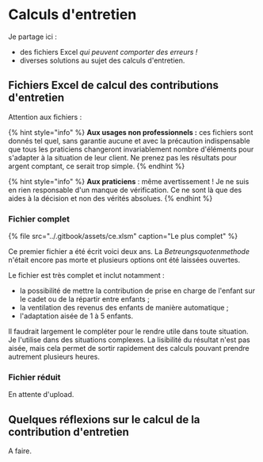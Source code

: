 # Calculs d'entretien

Je partage ici :

* des fichiers Excel _qui peuvent comporter des erreurs !_ 
* diverses solutions au sujet des calculs d'entretien.

## Fichiers Excel de calcul des contributions d'entretien

Attention aux fichiers : 

{% hint style="info" %}
**Aux usages non professionnels :** ces fichiers sont donnés tel quel, sans garantie aucune et avec la précaution indispensable que tous les praticiens changeront invariablement nombre d'éléments pour s'adapter à la situation de leur client. Ne prenez pas les résultats pour argent comptant, ce serait trop simple. 
{% endhint %}

{% hint style="info" %}
**Aux praticiens** : même avertissement ! Je ne suis en rien responsable d'un manque de vérification. Ce ne sont là que des aides à la décision et non des vérités absolues.
{% endhint %}

### Fichier complet

{% file src="../.gitbook/assets/ce.xlsm" caption="Le plus complet" %}

Ce premier fichier a été écrit voici deux ans. La _Betreungsquotenmethode_ n'était encore pas morte et plusieurs options ont été laissées ouvertes.

Le fichier est très complet et inclut notamment :

* la possibilité de mettre la contribution de prise en charge de l'enfant sur le cadet ou de la répartir entre enfants ;
* la ventilation des revenus des enfants de manière automatique ;
* l'adaptation aisée de 1 à 5 enfants.

Il faudrait largement le compléter pour le rendre utile dans toute situation. Je l'utilise dans des situations complexes. La lisibilité du résultat n'est pas aisée, mais cela permet de sortir rapidement des calculs pouvant prendre autrement plusieurs heures.

### Fichier réduit

En attente d'upload.

## Quelques réflexions sur le calcul de la contribution d'entretien

A faire.

